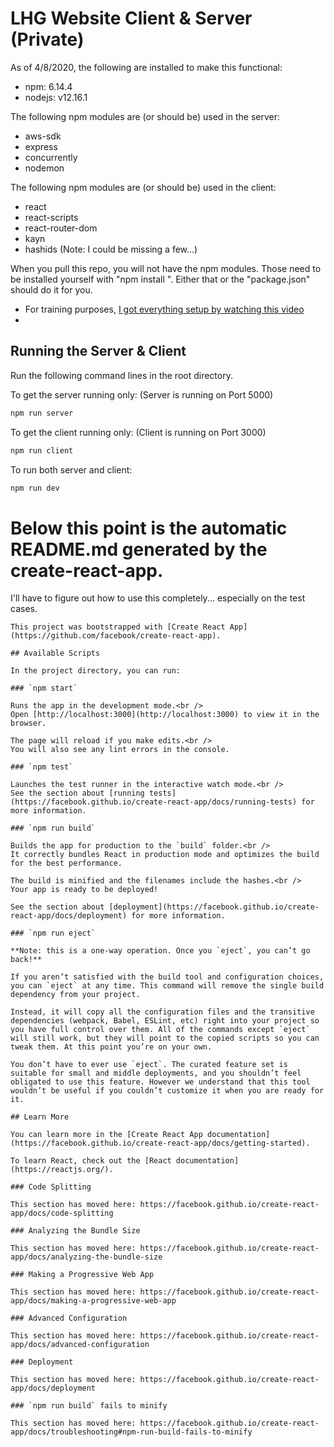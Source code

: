 # LHG Website Client & Server (Private)

As of 4/8/2020, the following are installed to make this functional:
* npm: 6.14.4
* nodejs: v12.16.1

The following npm modules are (or should be) used in the server:
* aws-sdk
* express
* concurrently
* nodemon

The following npm modules are (or should be) used in the client:
* react
* react-scripts
* react-router-dom
* kayn
* hashids
(Note: I could be missing a few...)

When you pull this repo, you will not have the npm modules. Those need to be installed yourself with "npm install <module>". Either that or the "package.json" should do it for you. 
- For training purposes, [I got everything setup by watching this video](https://www.youtube.com/watch?v=v0t42xBIYI)
- 

## Running the Server & Client

Run the following command lines in the root directory.

To get the server running only: (Server is running on Port 5000)
```sh
npm run server
```

To get the client running only: (Client is running on Port 3000)
```sh
npm run client
```

To run both server and client:
```sh
npm run dev
```

# Below this point is the automatic README.md generated by the create-react-app. 

I'll have to figure out how to use this completely... especially on the test cases.

```
This project was bootstrapped with [Create React App](https://github.com/facebook/create-react-app).

## Available Scripts

In the project directory, you can run:

### `npm start`

Runs the app in the development mode.<br />
Open [http://localhost:3000](http://localhost:3000) to view it in the browser.

The page will reload if you make edits.<br />
You will also see any lint errors in the console.

### `npm test`

Launches the test runner in the interactive watch mode.<br />
See the section about [running tests](https://facebook.github.io/create-react-app/docs/running-tests) for more information.

### `npm run build`

Builds the app for production to the `build` folder.<br />
It correctly bundles React in production mode and optimizes the build for the best performance.

The build is minified and the filenames include the hashes.<br />
Your app is ready to be deployed!

See the section about [deployment](https://facebook.github.io/create-react-app/docs/deployment) for more information.

### `npm run eject`

**Note: this is a one-way operation. Once you `eject`, you can’t go back!**

If you aren’t satisfied with the build tool and configuration choices, you can `eject` at any time. This command will remove the single build dependency from your project.

Instead, it will copy all the configuration files and the transitive dependencies (webpack, Babel, ESLint, etc) right into your project so you have full control over them. All of the commands except `eject` will still work, but they will point to the copied scripts so you can tweak them. At this point you’re on your own.

You don’t have to ever use `eject`. The curated feature set is suitable for small and middle deployments, and you shouldn’t feel obligated to use this feature. However we understand that this tool wouldn’t be useful if you couldn’t customize it when you are ready for it.

## Learn More

You can learn more in the [Create React App documentation](https://facebook.github.io/create-react-app/docs/getting-started).

To learn React, check out the [React documentation](https://reactjs.org/).

### Code Splitting

This section has moved here: https://facebook.github.io/create-react-app/docs/code-splitting

### Analyzing the Bundle Size

This section has moved here: https://facebook.github.io/create-react-app/docs/analyzing-the-bundle-size

### Making a Progressive Web App

This section has moved here: https://facebook.github.io/create-react-app/docs/making-a-progressive-web-app

### Advanced Configuration

This section has moved here: https://facebook.github.io/create-react-app/docs/advanced-configuration

### Deployment

This section has moved here: https://facebook.github.io/create-react-app/docs/deployment

### `npm run build` fails to minify

This section has moved here: https://facebook.github.io/create-react-app/docs/troubleshooting#npm-run-build-fails-to-minify
```